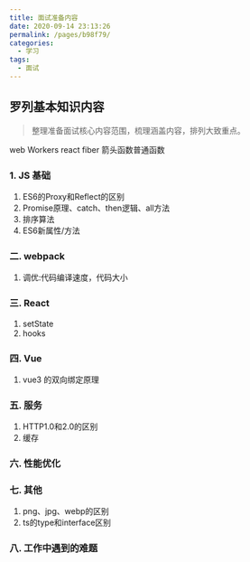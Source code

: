 ```yaml
---
title: 面试准备内容
date: 2020-09-14 23:13:26
permalink: /pages/b98f79/
categories:
  - 学习
tags:
  - 面试
---
```


## 罗列基本知识内容

> 整理准备面试核心内容范围，梳理涵盖内容，排列大致重点。

web Workers
react fiber
箭头函数普通函数

### 1. JS 基础

  1. ES6的Proxy和Reflect的区别
  2. Promise原理、catch、then逻辑、all方法
  3. 排序算法
  4. ES6新属性/方法

### 二. webpack

  1. 调优:代码编译速度，代码大小

### 三. React

  1. setState
  2. hooks

### 四. Vue

  1. vue3 的双向绑定原理

### 五. 服务

  1. HTTP1.0和2.0的区别
  2. 缓存

### 六. 性能优化

### 七. 其他

  1. png、jpg、webp的区别
  2. ts的type和interface区别
  
### 八. 工作中遇到的难题
